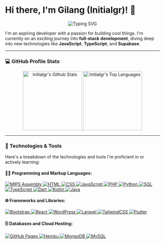 # Hi there, I'm Gilang (Initialgr)! 👋

<p align="center">
  <img src="https://readme-typing-svg.demolab.com/?lines=4%2B+Year+Coding+Experience;FullStack+Web+Dev+and+Mobile+Dev;Experienced+UI%2FUX+Design;Always+Learning+New+Things&font=Fira%20Code&center=true&width=490&height=50&color=25D2F6&vCenter=true&pause=1000&size=25" alt="Typing SVG" />
</p>

I'm an aspiring developer with a passion for building cool things. I'm currently on an exciting journey into **full-stack development**, diving deep into new technologies like **JavaScript**, **TypeScript**, and **Supabase**.

---

### 💻 GitHub Profile Stats

<p align="center">
  <a href="https://github.com/anuraghazra/github-readme-stats">
    <img
      alt="Initialgr's Github Stats"
      src="https://github-readme-stats.vercel.app/api/?username=initialgr&show_icons=true&include_all_commits=true&count_private=true&theme=react&hide_border=true&bg_color=1F222E&title_color=F85D7F&icon_color=F8D866"
      height="192px"
    />
  </a>
  <a href="https://github.com/anuraghazra/github-readme-stats">
    <img
      alt="Initialgr's Top Languages"
      src="https://github-readme-stats.vercel.app/api/top-langs/?username=initialgr&langs_count=8&layout=compact&theme=react&hide_border=true&bg_color=1F222E&title_color=F85D7F&icon_color=F8D866"
      height="192px"
    />
  </a>
</p>

---

### 🚀 Technologies & Tools

Here's a breakdown of the technologies and tools I'm proficient in or actively learning:

#### 👨‍💻 Programming and Markup Languages:
<p>
  <a href="https://github.com/search?q=user%3Ainitialgr+language%3AAssembly">
    <img alt="MIPS Assembly" src="https://custom-icon-badges.demolab.com/badge/Assembly-525252.svg?logo=asm-hex&logoColor=white">
  </a>
  <a href="https://github.com/search?q=user%3Ainitialgr+language%3AHTML">
    <img alt="HTML" src="https://custom-icon-badges.demolab.com/badge/HTML-E34F26.svg?logo=html5&logoColor=white">
  </a>
  <a href="https://github.com/search?q=user%3Ainitialgr+language%3ACSS">
    <img alt="CSS" src="https://custom-icon-badges.demolab.com/badge/CSS-1572B6.svg?logo=css3&logoColor=white">
  </a>
  <a href="https://github.com/search?q=user%3Ainitialgr+language%3AJavaScript">
    <img alt="JavaScript" src="https://custom-icon-badges.demolab.com/badge/JavaScript-F7DF1E.svg?logo=javascript&logoColor=black">
  </a>
  <a href="https://github.com/search?q=user%3Ainitialgr+language%3APHP">
    <img alt="PHP" src="https://custom-icon-badges.demolab.com/badge/PHP-777BB4.svg?logo=php&logoColor=white">
  </a>
  <a href="https://github.com/search?q=user%3Ainitialgr+language%3APython">
    <img alt="Python" src="https://custom-icon-badges.demolab.com/badge/Python-3776AB.svg?logo=python&logoColor=white">
  </a>
  <a href="https://github.com/search?q=user%3Ainitialgr+language%3ASQL">
    <img alt="SQL" src="https://custom-icon-badges.demolab.com/badge/SQL-4479A1.svg?logo=mysql&logoColor=white">
  </a>
  <a href="https://github.com/search?q=user%3Ainitialgr+language%3ATypeScript">
    <img alt="TypeScript" src="https://custom-icon-badges.demolab.com/badge/TypeScript-3178C6.svg?logo=typescript&logoColor=white">
  </a>
  <a href="https://github.com/search?q=user%3Ainitialgr+language%3ADart">
    <img alt="Dart" src="https://custom-icon-badges.demolab.com/badge/Dart-0175C2.svg?logo=dart&logoColor=white">
  </a>
  <a href="https://github.com/search?q=user%3Ainitialgr+language%3AKotlin">
    <img alt="Kotlin" src="https://custom-icon-badges.demolab.com/badge/Kotlin-7F52FF.svg?logo=kotlin&logoColor=white">
  </a>
  <a href="https://github.com/search?q=user%3Ainitialgr+language%3AJava">
    <img alt="Java" src="https://custom-icon-badges.demolab.com/badge/Java-007396.svg?logo=java&logoColor=white">
  </a>
</p>

#### 🌐 Frameworks and Libraries:
<p>
  <a href="https://github.com/search?q=user%3Ainitialgr+Bootstrap">
    <img alt="Bootstrap" src="https://custom-icon-badges.demolab.com/badge/Bootstrap-7952B3.svg?logo=bootstrap&logoColor=white">
  </a>
  <a href="https://github.com/search?q=user%3Ainitialgr+React">
    <img alt="React" src="https://custom-icon-badges.demolab.com/badge/React-61DAFB.svg?logo=react&logoColor=black">
  </a>
  <a href="https://github.com/search?q=user%3Ainitialgr+Wordpress">
    <img alt="WordPress" src="https://custom-icon-badges.demolab.com/badge/WordPress-21759B.svg?logo=wordpress&logoColor=white">
  </a>
  <a href="https://github.com/search?q=user%3Ainitialgr+Laravel">
    <img alt="Laravel" src="https://custom-icon-badges.demolab.com/badge/Laravel-FF2D20.svg?logo=laravel&logoColor=white">
  </a>
  <a href="https://github.com/search?q=user%3Ainitialgr+Tailwind">
    <img alt="TailwindCSS" src="https://custom-icon-badges.demolab.com/badge/TailwindCSS-06B6D4.svg?logo=tailwindcss&logoColor=white">
  </a>
  <a href="https://github.com/search?q=user%3Ainitialgr+Flutter">
    <img alt="Flutter" src="https://custom-icon-badges.demolab.com/badge/Flutter-02569B.svg?logo=flutter&logoColor=white">
  </a>
</p>

#### 🗄️ Databases and Cloud Hosting:
<p>
  <a href="https://github.com/search?q=user%3Ainitialgr+Github+Pages">
    <img alt="GitHub Pages" src="https://custom-icon-badges.demolab.com/badge/GitHub%20Pages-222222.svg?logo=github&logoColor=white">
  </a>
  <a href="https://github.com/search?q=user%3Ainitialgr+Heroku">
    <img alt="Heroku" src="https://custom-icon-badges.demolab.com/badge/Heroku-430098.svg?logo=heroku&logoColor=white">
  </a>
  <a href="https://github.com/search?q=user%3Ainitialgr+MongoDB">
    <img alt="MongoDB" src="https://custom-icon-badges.demolab.com/badge/MongoDB-47A248.svg?logo=mongodb&logoColor=white">
  </a>
  <a href="https://github.com/search?q=user%3Ainitialgr+MySQL">
    <img alt="MySQL" src="https://custom-icon-badges.demolab.com/badge/MySQL-4479A1.svg?logo=mysql&logoColor=white">
  </a>
  <a href="https://github.com/search?q=user%3Ainitialgr+PostgreSQL">
    <img alt="PostgreSQL" src="
